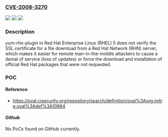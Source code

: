 ### [CVE-2008-3270](https://cve.mitre.org/cgi-bin/cvename.cgi?name=CVE-2008-3270)
![](https://img.shields.io/static/v1?label=Product&message=n%2Fa&color=blue)
![](https://img.shields.io/static/v1?label=Version&message=%3D%20n%2Fa%20&color=brighgreen)
![](https://img.shields.io/static/v1?label=Vulnerability&message=n%2Fa&color=brighgreen)

### Description

yum-rhn-plugin in Red Hat Enterprise Linux (RHEL) 5 does not verify the SSL certificate for a file download from a Red Hat Network (RHN) server, which makes it easier for remote man-in-the-middle attackers to cause a denial of service (loss of updates) or force the download and installation of official Red Hat packages that were not requested.

### POC

#### Reference
- https://oval.cisecurity.org/repository/search/definition/oval%3Aorg.mitre.oval%3Adef%3A10864

#### Github
No PoCs found on GitHub currently.

